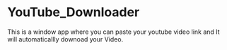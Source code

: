 # YouTube_Downloader
This is a window app where you can paste your youtube video link and It will automaticallly downoad your Video.
